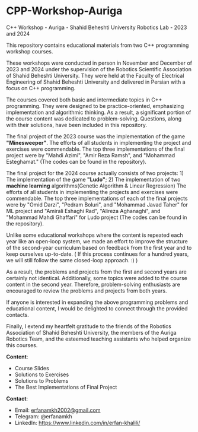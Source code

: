 # CPP-Workshop-Auriga
C++ Workshop - Auriga - Shahid Beheshti University Robotics Lab - 2023 and 2024

This repository contains educational materials from two C++ programming workshop courses.

These workshops were conducted in person in November and December of 2023 and 2024 under the supervision of the Robotics Scientific Association of Shahid Beheshti University. They were held at the Faculty of Electrical Engineering of Shahid Beheshti University and delivered in Persian with a focus on C++ programming.

The courses covered both basic and intermediate topics in C++ programming. They were designed to be practice-oriented, emphasizing implementation and algorithmic thinking. As a result, a significant portion of the course content was dedicated to problem-solving. Questions, along with their solutions, have been included in this repository.

The final project of the 2023 course was the implementation of the game **"Minesweeper"**. The efforts of all students in implementing the project and exercises were commendable. The top three implementations of the final project were by "Mahdi Azimi", "Amir Reza Ramsh", and "Mohammad Esteghamat." (The codes can be found in the repository).

The final project for the 2024 course actually consists of two projects: 1) The implementation of the game **"Ludo"**; 2) The implementation of two **machine learning** algorithms(Genetic Algorithm & Linear Regression) The efforts of all students in implementing the projects and exercises were commendable. The top three implementations of each of the final projects were by "Omid Darzi", "Pedram Boluri", and "Mohammad Javad Taher" for ML project and "Amirali Eshaghi Rad", "Alireza Aghanaghi", and "Mohammad Mahdi Ghaffari" for Ludo project (The codes can be found in the repository).

Unlike some educational workshops where the content is repeated each year like an open-loop system, we made an effort to improve the structure of the second-year curriculum based on feedback from the first year and to keep ourselves up-to-date.
( If this process continues for a hundred years, we will still follow the same closed-loop approach. :) )

As a result, the problems and projects from the first and second years are certainly not identical. Additionally, some topics were added to the course content in the second year.
Therefore, problem-solving enthusiasts are encouraged to review the problems and projects from both years.

If anyone is interested in expanding the above programming problems and educational content, I would be delighted to connect through the provided contacts.

Finally, I extend my heartfelt gratitude to the friends of the Robotics Association of Shahid Beheshti University, the members of the Auriga Robotics Team, and the esteemed teaching assistants who helped organize this courses.



**Content**:
- Course Slides
- Solutions to Exercises
- Solutions to Problems
- The Best Implementations of Final Project



**Contact**: 
- Email: erfanamkh2002@gmail.com
- Telegram: @erfanamkh
- LinkedIn: https://www.linkedin.com/in/erfan-khalili/


